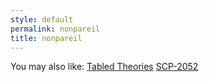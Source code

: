 ```yaml
---
style: default
permalink: nonpareil
title: nonpareil
---
```

You may also like:
[Tabled Theories](http://scp-wiki.net/tabled-theories)
[SCP-2052](http://scp-wiki.net/scp-2052)